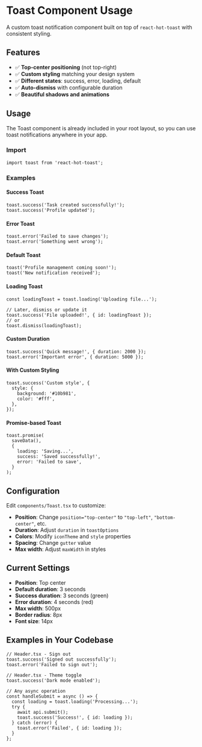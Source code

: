 # Toast Component Usage

A custom toast notification component built on top of `react-hot-toast` with consistent styling.

## Features

- ✅ **Top-center positioning** (not top-right)
- ✅ **Custom styling** matching your design system
- ✅ **Different states**: success, error, loading, default
- ✅ **Auto-dismiss** with configurable duration
- ✅ **Beautiful shadows and animations**

## Usage

The Toast component is already included in your root layout, so you can use toast notifications anywhere in your app.

### Import

```tsx
import toast from 'react-hot-toast';
```

### Examples

#### Success Toast
```tsx
toast.success('Task created successfully!');
toast.success('Profile updated');
```

#### Error Toast
```tsx
toast.error('Failed to save changes');
toast.error('Something went wrong');
```

#### Default Toast
```tsx
toast('Profile management coming soon!');
toast('New notification received');
```

#### Loading Toast
```tsx
const loadingToast = toast.loading('Uploading file...');

// Later, dismiss or update it
toast.success('File uploaded!', { id: loadingToast });
// or
toast.dismiss(loadingToast);
```

#### Custom Duration
```tsx
toast.success('Quick message!', { duration: 2000 });
toast.error('Important error', { duration: 5000 });
```

#### With Custom Styling
```tsx
toast.success('Custom style', {
  style: {
    background: '#10b981',
    color: '#fff',
  },
});
```

#### Promise-based Toast
```tsx
toast.promise(
  saveData(),
  {
    loading: 'Saving...',
    success: 'Saved successfully!',
    error: 'Failed to save',
  }
);
```

## Configuration

Edit `components/Toast.tsx` to customize:

- **Position**: Change `position="top-center"` to `"top-left"`, `"bottom-center"`, etc.
- **Duration**: Adjust `duration` in `toastOptions`
- **Colors**: Modify `iconTheme` and `style` properties
- **Spacing**: Change `gutter` value
- **Max width**: Adjust `maxWidth` in styles

## Current Settings

- **Position**: Top center
- **Default duration**: 3 seconds
- **Success duration**: 3 seconds (green)
- **Error duration**: 4 seconds (red)
- **Max width**: 500px
- **Border radius**: 8px
- **Font size**: 14px

## Examples in Your Codebase

```tsx
// Header.tsx - Sign out
toast.success('Signed out successfully');
toast.error('Failed to sign out');

// Header.tsx - Theme toggle
toast.success('Dark mode enabled');

// Any async operation
const handleSubmit = async () => {
  const loading = toast.loading('Processing...');
  try {
    await api.submit();
    toast.success('Success!', { id: loading });
  } catch (error) {
    toast.error('Failed', { id: loading });
  }
};
```

